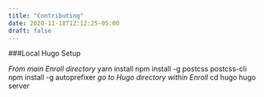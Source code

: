 ```yaml
---
title: "Contributing"
date: 2020-11-18T12:12:25-05:00
draft: false
---
```


###Local Hugo Setup

_From main Enroll directory_
yarn install
npm install -g postcss postcss-cli
npm install -g autoprefixer
_go to Hugo directory within Enroll_
cd hugo
hugo server